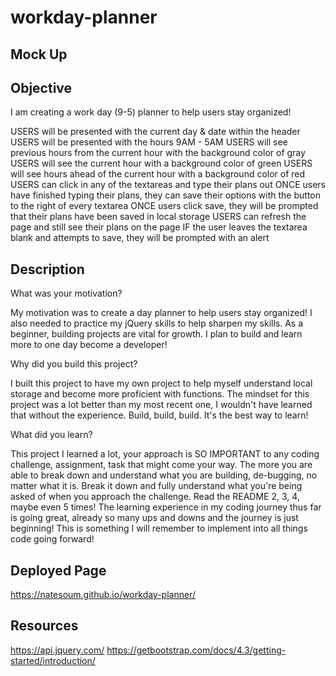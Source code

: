 # workday-planner
## Mock Up

## Objective
I am creating a work day (9-5) planner to help users stay organized! 

USERS will be presented with the current day & date within the header
USERS will be presented with the hours 9AM - 5AM 
USERS will see previous hours from the current hour with the background color of gray
USERS will see the current hour with a background color of green
USERS will see hours ahead of the current hour with a background color of red
USERS can click in any of the textareas and type their plans out
ONCE users have finished typing their plans, they can save their options with the button to the right of every textarea
ONCE users click save, they will be prompted that their plans have been saved in local storage 
USERS can refresh the page and still see their plans on the page
IF the user leaves the textarea blank and attempts to save, they will be prompted with an alert

## Description
What was your motivation?

My motivation was to create a day planner to help users stay organized! I also needed to practice my jQuery skills to help sharpen my skills. As a beginner, building projects are vital for growth. 
I plan to build and learn more to one day become a developer! 

Why did you build this project?

I built this project to have my own project to help myself understand local storage and become more proficient with functions. The mindset for this project was a lot better than my most recent one, I wouldn't have learned that without the experience. Build, build, build. It's the best way to learn! 

What did you learn? 

This project I learned a lot, your approach is SO IMPORTANT to any coding challenge, assignment, task that might come your way. The more you are able to break down and understand what you are building, de-bugging, no matter what it is. Break it down and fully understand what you're being asked of when you approach the challenge. Read the README 2, 3, 4, maybe even 5 times! The learning experience in my coding journey thus far is going great, already so many ups and downs and the journey is just beginning! This is something I will remember to implement into all things code going forward!

## Deployed Page

https://natesoum.github.io/workday-planner/

## Resources

https://api.jquery.com/
https://getbootstrap.com/docs/4.3/getting-started/introduction/